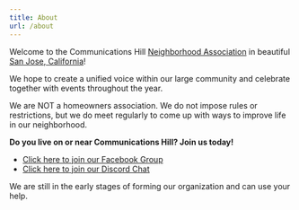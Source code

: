 ```yaml
---
title: About
url: /about
---
```


Welcome to the Communications Hill [Neighborhood Association](https://en.wikipedia.org/wiki/Neighborhood_association) in beautiful [San Jose, California](https://en.wikipedia.org/wiki/San_Jose,_California)!

We hope to create a unified voice within our large community and celebrate together with events throughout the year.

We are NOT a homeowners association. We do not impose rules or restrictions, but we do meet regularly to come up with ways to improve life in our neighborhood.

**Do you live on or near Communications Hill? Join us today!**

* [Click here to join our Facebook Group](https://www.facebook.com/groups/communicationshill)
* [Click here to join our Discord Chat](https://discord.gg/dTrAdFYZzp)

We are still in the early stages of forming our organization and can use your help.
